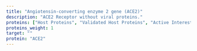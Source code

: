 ```yaml
---
title: "Angiotensin-converting enzyme 2 gene (ACE2)"
description: "ACE2 Receptor without viral proteins."
proteins: ["Host Proteins", "Validated Host Proteins", "Active Interest Proteins"]
proteins_weight: 1
target: ""
protein: "ACE2"
---
```

